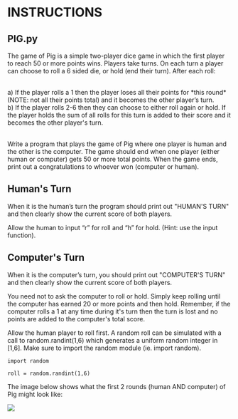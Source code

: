 # INSTRUCTIONS

## PIG.py
The game of Pig is a simple two-player dice game in which the first player to reach
50 or more points wins. Players take turns. On each turn a player can choose to roll
a 6 sided die, or hold (end their turn). After each roll:

<br>
a) If the player rolls a 1 then the player loses all their points for *this round* (NOTE: not all their points total) and it becomes the other player’s turn.
<br>
b) If the player rolls 2-6 then they can choose to either roll again or hold. If the player
holds the sum of all rolls for this turn is added to their score and it becomes the other player's turn.
<br>
<br>

Write a program that plays the game of Pig where one player is human and the
other is the computer. The game should end when one player (either human or computer)
gets 50 or more total points. When the game ends, print out a congratulations to whoever won (computer or human).

## Human's Turn
When it is the human’s turn the program should print out "HUMAN'S TURN" and then clearly show the current score of both players.

Allow the human to input “r” for roll and “h” for hold. (Hint: use the input function).

## Computer's Turn
When it is the computer’s turn, you should print out "COMPUTER'S TURN" and then clearly show the current score of both players.

You need not to ask the computer to roll or hold. Simply keep rolling
until the computer has earned 20 or more points and then hold. Remember, if the computer
rolls a 1 at any time during it's turn then the turn is lost and no points are added to the computer's total score.
<br>


Allow the human player to roll first. A random roll can be simulated with a call to
random.randint(1,6) which generates a uniform random integer in [1,6]. Make
sure to import the random module (ie. import random).

```
import random

roll = random.randint(1,6)
```


The image below shows what the first 2 rounds (human AND computer) of Pig might look like:

![](https://drive.google.com/uc?id=1aQzmLSBb3M7D2gP05Uo1iusgQzY5zBbf)
